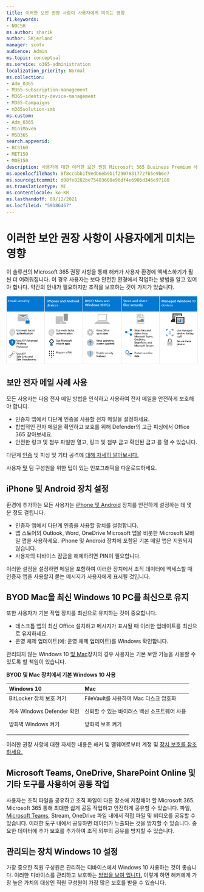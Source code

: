 ```yaml
---
title: 이러한 보안 권장 사항이 사용자에게 미치는 영향
f1.keywords:
- NOCSH
ms.author: sharik
author: SKjerland
manager: scotv
audience: Admin
ms.topic: conceptual
ms.service: o365-administration
localization_priority: Normal
ms.collection:
- Adm_O365
- M365-subscription-management
- M365-identity-device-management
- M365-Campaigns
- m365solution-smb
ms.custom:
- Adm_O365
- MiniMaven
- MSB365
search.appverid:
- BCS160
- MET150
- MOE150
description: 사용자에 대한 이러한 보안 권장 Microsoft 365 Business Premium 사용자에게 영향을 미치고 데이터를 보호하는 방법을 알아보습니다.
ms.openlocfilehash: 8f8ccbbb1f9edb6eb9b1f29078317727b5e9b6e7
ms.sourcegitcommit: d08fe0282be75483608e96df4e6986d346e97180
ms.translationtype: MT
ms.contentlocale: ko-KR
ms.lasthandoff: 09/12/2021
ms.locfileid: "59186467"
---
```

# <a name="how-these-security-recommendations-affect-your-users"></a>이러한 보안 권장 사항이 사용자에게 미치는 영향

이 솔루션의 Microsoft 365 권장 사항을 통해 해커가 사용자 환경에 액세스하기가 훨씬 더 어려워집니다. 이 경우 사용자는 보다 안전한 환경에서 작업하는 방법을 알고 있어야 합니다. 약간의 인내가 필요하지만 조직을 보호하는 것이 가치가 있습니다.

![아래에서 iPhone, Android 장치, Mac, Windows 10, 공유 및 키 직원을 요약한 그림입니다.](../media/M365-democracy-Users_900px.png)

## <a name="use-secure-email-practices"></a>보안 전자 메일 사례 사용

모든 사용자는 다음 전자 메일 방법을 인식하고 사용하여 전자 메일을 안전하게 보호해야 합니다.

- 인증자 앱에서 다단계 인증을 사용할 전자 메일을 설정하세요.
- 합법적인 전자 메일을 확인하고 보호를 위해 Defender의 고급 피싱에서 Office 365 찾아보세요.
- 안전한 링크 및 첨부 파일만 열고, 링크 및 첨부 금고 확인된 금고 를 열 수 있습니다.

다단계 [인증](m365-campaigns-multifactor-authenication.md) 및 피싱 및 기타 공격에 [대해 자세히 알아보시다.](m365-campaigns-phishing-and-attacks.md)

사용자 [및](m365-campaigns-protect-campaign-infographic.md) 팀 구성원을 위한 팁이 있는 인포그래픽을 다운로드하세요.

## <a name="set-up-iphones-and-android-devices"></a>iPhone 및 Android 장치 설정

환경에 추가하는 모든 사용자는 [iPhone 및 Android](../business/set-up-mobile-devices.md?toc=%2Fmicrosoft-365%2Fcampaigns%2Ftoc.json) 장치를 안전하게 설정하는 데 몇 분 정도 걸립니다.

- 인증자 앱에서 다단계 인증을 사용할 장치를 설정합니다.
- 앱 스토어의 Outlook, Word, OneDrive Microsoft 앱을 비롯한 Microsoft 모바일 앱을 사용하세요. iPhone 및 Android 장치에 포함된 기본 메일 앱은 지원되지 않습니다. 
- 사용자의 디바이스 잠금을 해제하려면 PIN이 필요합니다.

이러한 설정을 설정하면 메일을 포함하여 이러한 장치에서 조직 데이터에 액세스할 때 인증자 앱을 사용할지 묻는 메시지가 사용자에게 표시될 것입니다.

## <a name="keep-byod-macs-and-windows-10-pcs-fresh"></a>BYOD Mac을 최신 Windows 10 PC를 최신으로 유지

또한 사용자가 기본 작업 장치를 최신으로 유지하는 것이 중요합니다.

- 데스크톱 앱의 최신 Office 설치하고 메시지가 표시될 때 이러한 업데이트를 최신으로 유지하세요.
- 운영 체제 업데이트(예: 운영 체제 업데이트)를 Windows 확인합니다.

관리되지 않는 Windows 10 [및 Mac](m365-campaigns-protect-pcs-macs.md)장치의 경우 사용자는 기본 보안 기능을 사용할 수 있도록 할 책임이 있습니다.

**BYOD 및 Mac 장치에서 기본 Windows 10 사용**

|**Windows 10**|**Mac**|
|:-----|:------|
|BitLocker 장치 보호 켜기<p><p> 계속 Windows Defender 확인 <p>방화벽 Windows 켜기| FileVault를 사용하여 Mac 디스크 암호화 <p><p>신뢰할 수 있는 바이러스 백신 소프트웨어 사용 <p>방화벽 보호 켜기|

이러한 권장 사항에 대한 자세한 내용은 해커 및 맬웨어로부터 계정 및 [장치 보호를 참조하세요.](https://support.office.com/article/Protect-your-account-and-devices-from-hackers-and-malware-066d6216-a56b-4f90-9af3-b3a1e9a327d6#ID0EAABAAA=Windows_10)

## <a name="collaborate-using-microsoft-teams-onedrive-sharepoint-online-and-other-tools"></a>Microsoft Teams, OneDrive, SharePoint Online 및 기타 도구를 사용하여 공동 작업

사용자는 조직 파일을 공유하고 조직 파일이 다른 장소에 저장해야 할 Microsoft 365. Microsoft 365 통해 최대한 쉽게 공동 작업하고 안전하게 공유할 수 있습니다. 파일, [Microsoft Teams,](share-files-and-videos.md) Stream, OneDrive 파일 내에서 직접 파일 및 비디오를 공유할 수 있습니다. 이러한 도구 내에서 공유하면 데이터가 누출되는 것을 방지할 수 있습니다. 중요한 데이터에 추가 보호를 추가하여 조직 외부의 공유를 방지할 수 있습니다.

## <a name="set-up-managed-windows-10-devices"></a>관리되는 장치 Windows 10 설정

가장 중요한 직원 구성원은 관리하는 디바이스에서 Windows 10 사용하는 것이 좋습니다. 이러한 디바이스를 관리하고 보호하는 [방법을 보여 입니다.](../business/set-up-windows-devices.md?toc=/microsoft-365/campaigns/toc.json) 이렇게 하면 해커에게 가장 높은 가치의 대상인 직원 구성원이 가장 많은 보호를 받을 수 있습니다.
